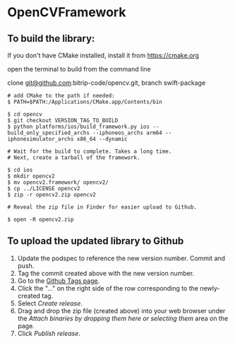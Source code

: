 # OpenCVFramework

## To build the library:

If you don't have CMake installed, install it from https://cmake.org

open the terminal to build from the command line

clone git@github.com:bitrip-code/opencv.git, branch swift-package

```
# add CMake to the path if needed:
$ PATH=$PATH:/Applications/CMake.app/Contents/bin

$ cd opencv
$ git checkout VERSION_TAG_TO_BUILD
$ python platforms/ios/build_framework.py ios --build_only_specified_archs --iphoneos_archs arm64 --iphonesimulator_archs x86_64 --dynamic

# Wait for the build to complete. Takes a long time.
# Next, create a tarball of the framework.

$ cd ios
$ mkdir opencv2
$ mv opencv2.framework/ opencv2/
$ cp ../LICENSE opencv2
$ zip -r opencv2.zip opencv2

# Reveal the zip file in Finder for easier upload to Github.

$ open -R opencv2.zip
```

## To upload the updated library to Github

1. Update the podspec to reference the new version number. Commit and push.
1. Tag the commit created above with the new version number.
1. Go to the [Github Tags page](https://github.com/bitrip-code/OpenCVFramework/tags).
1. Click the "..." on the right side of the row corresponding to the newly-created tag.
1. Select _Create release_.
1. Drag and drop the zip file (created above) into your web browser under the _Attach binaries by dropping them here or selecting them_ area on the page.
1. Click _Publish release_.

